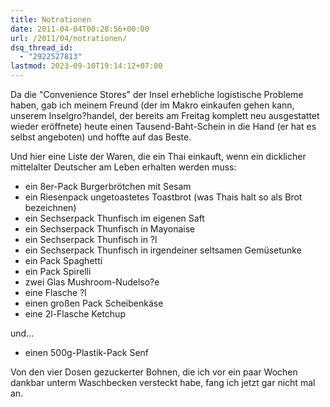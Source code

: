 ```yaml
---
title: Notrationen
date: 2011-04-04T00:28:56+00:00
url: /2011/04/notrationen/
dsq_thread_id:
  - "2922527813"
lastmod: 2023-09-10T19:14:12+07:00
---
```

Da die "Convenience Stores" der Insel erhebliche logistische Probleme haben, gab ich meinem Freund (der im Makro einkaufen gehen kann, unserem Inselgro?handel, der bereits am Freitag komplett neu ausgestattet wieder eröffnete) heute einen Tausend-Baht-Schein in die Hand (er hat es selbst angeboten) und hoffte auf das Beste.

Und hier eine Liste der Waren, die ein Thai einkauft, wenn ein dicklicher mittelalter Deutscher am Leben erhalten werden muss:

* ein 8er-Pack Burgerbrötchen mit Sesam
* ein Riesenpack ungetoastetes Toastbrot (was Thais halt so als Brot bezeichnen)
* ein Sechserpack Thunfisch im eigenen Saft
* ein Sechserpack Thunfisch in Mayonaise
* ein Sechserpack Thunfisch in ?l
* ein Sechserpack Thunfisch in irgendeiner seltsamen Gemüsetunke
* ein Pack Spaghetti
* ein Pack Spirelli
* zwei Glas Mushroom-Nudelso?e
* eine Flasche ?l
* einen großen Pack Scheibenkäse
* eine 2l-Flasche Ketchup

und...

* einen 500g-Plastik-Pack Senf

Von den vier Dosen gezuckerter Bohnen, die ich vor ein paar Wochen dankbar unterm Waschbecken versteckt habe, fang ich jetzt gar nicht mal an.
